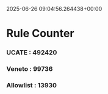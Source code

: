 2025-06-26 09:04:56.264438+00:00
# Rule Counter 
 ### UCATE : 492420

 ### Veneto : 99736

 ### Allowlist : 13930